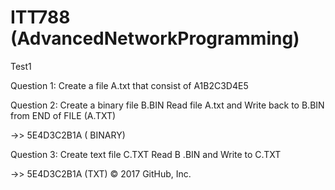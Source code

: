 # ITT788 (AdvancedNetworkProgramming)

Test1

Question 1: Create a file A.txt that consist of A1B2C3D4E5

Question 2: Create a binary file B.BIN Read file A.txt and Write back to B.BIN from END of FILE (A.TXT)

->> 5E4D3C2B1A ( BINARY)

Question 3: Create text file C.TXT Read B .BIN and Write to C.TXT

->> 5E4D3C2B1A (TXT)
© 2017 GitHub, Inc.
